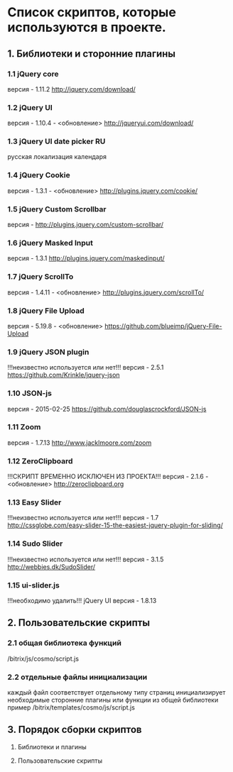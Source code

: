 
# Список скриптов, которые используются в проекте.

## 1. Библиотеки и сторонние плагины

### 1.1 jQuery core
версия - 1.11.2
http://jquery.com/download/

### 1.2 jQuery UI
версия - 1.10.4 - <обновление>
http://jqueryui.com/download/

### 1.3 jQuery UI date picker RU
русская локализация календаря

### 1.4 jQuery Cookie
версия - 1.3.1 - <обновление>
http://plugins.jquery.com/cookie/

### 1.5 jQuery Custom Scrollbar
версия -
http://plugins.jquery.com/custom-scrollbar/

### 1.6 jQuery Masked Input
версия - 1.3.1
http://plugins.jquery.com/maskedinput/

### 1.7 jQuery ScrollTo
версия - 1.4.11 - <обновление>
http://plugins.jquery.com/scrollTo/

### 1.8 jQuery File Upload
версия - 5.19.8 - <обновление>
https://github.com/blueimp/jQuery-File-Upload

### 1.9 jQuery JSON plugin
!!!неизвестно используется или нет!!!
версия - 2.5.1
https://github.com/Krinkle/jquery-json

### 1.10 JSON-js
версия - 2015-02-25
https://github.com/douglascrockford/JSON-js

### 1.11 Zoom
версия - 1.7.13
http://www.jacklmoore.com/zoom

### 1.12 ZeroClipboard
!!!СКРИПТ ВРЕМЕННО ИСКЛЮЧЕН ИЗ ПРОЕКТА!!!
версия - 2.1.6 - <обновление>
http://zeroclipboard.org
    
### 1.13 Easy Slider
!!!неизвестно используется или нет!!!
версия - 1.7
http://cssglobe.com/easy-slider-15-the-easiest-jquery-plugin-for-sliding/

### 1.14 Sudo Slider
!!!неизвестно используется или нет!!!
версия - 3.1.5
http://webbies.dk/SudoSlider/

### 1.15 ui-slider.js
!!!необходимо удалить!!!
jQuery UI
версия - 1.8.13
    
## 2. Пользовательские скрипты

### 2.1 общая библиотека функций
/bitrix/js/cosmo/script.js

### 2.2 отдельные файлы инициализации
каждый файл соответствует отдельному типу страниц
инициализирует необходимые сторонние плагины или функции из общей библиотеки
пример
/bitrix/templates/cosmo/js/script.js

## 3. Порядок сборки скриптов

1. Библиотеки и плагины

2. Пользовательские скрипты
